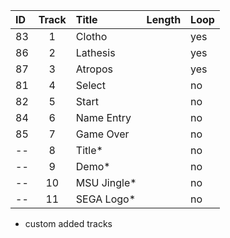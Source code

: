 | ID  | Track | Title       | Length | Loop |
| :-- | :---: | :---------- | :----- | ---- |
| 83  |   1   | Clotho      |        | yes  |
| 86  |   2   | Lathesis    |        | yes  |
| 87  |   3   | Atropos     |        | yes  |
| 81  |   4   | Select      |        | no   |
| 82  |   5   | Start       |        | no   |
| 84  |   6   | Name Entry  |        | no   |
| 85  |   7   | Game Over   |        | no   |
| --  |   8   | Title*      |        | no   |
| --  |   9   | Demo*       |        | no   |
| --  |  10   | MSU Jingle* |        | no   |
| --  |  11   | SEGA Logo*  |        | no   |

* custom added tracks
